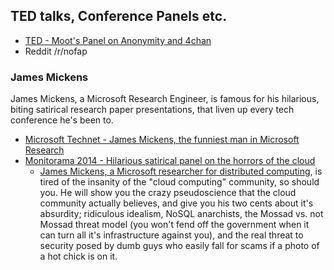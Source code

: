 ## TED talks, Conference Panels etc.

* [TED - Moot's Panel on Anonymity and 4chan]()
* Reddit /r/nofap

### James Mickens

James Mickens, a Microsoft Research Engineer, is famous for his hilarious, biting satirical research paper presentations, that liven up every tech conference he's been to.

* [Microsoft Technet - James Mickens, the funniest man in Microsoft Research](http://blogs.technet.com/b/next/archive/2012/01/24/james-mickens-the-funniest-man-in-microsoft-research.aspx)
* [Monitorama 2014 - Hilarious satirical panel on the horrors of the cloud](http://vimeo.com/95066828)
  * [James Mickens, a Microsoft researcher for distributed computing](http://research.microsoft.com/apps/mobile/showpage.aspx?page=/en-us/people/mickens/), is tired of the insanity of the "cloud computing" community, so should you. He will show you the crazy pseudoscience that the cloud community actually believes, and give you his two cents about it's absurdity; ridiculous idealism, NoSQL anarchists, the Mossad vs. not Mossad threat model (you won't fend off the government when it can turn all it's infrastructure against you), and the real threat to security posed by dumb guys who easily fall for scams if a photo of a hot chick is on it.